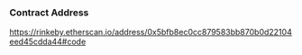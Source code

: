### Contract Address
https://rinkeby.etherscan.io/address/0x5bfb8ec0cc879583bb870b0d22104eed45cdda44#code
